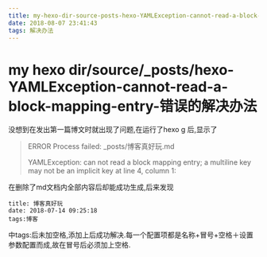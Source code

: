 ```yaml
---
title: my-hexo-dir-source-posts-hexo-YAMLException-cannot-read-a-block-mapping-entry-错误的解决办法
date: 2018-08-07 23:41:43
tags: 解决办法
---
```


# my hexo dir/source/_posts/hexo-YAMLException-cannot-read-a-block-mapping-entry-错误的解决办法

没想到在发出第一篇博文时就出现了问题<!--*more*-->,在运行了hexo g 后,显示了

> ERROR Process failed: _posts/博客真好玩.md
>
> YAMLException: can not read a block mapping entry; a multiline key may not be an implicit key at line 4, column 1:

在删除了md文档内全部内容后却能成功生成,后来发现



```
title: 博客真好玩
date: 2018-07-14 09:25:18
tags:博客
```

中tags:后未加空格,添加上后成功解决.每一个配置项都是名称+冒号+空格＋设置参数配置而成,故在冒号后必须加上空格.